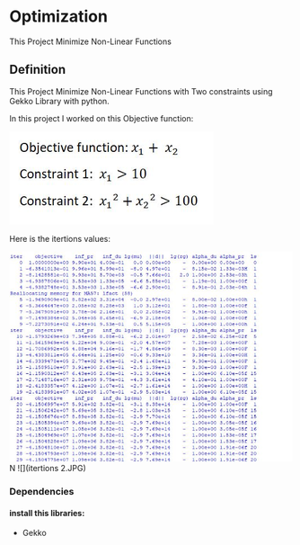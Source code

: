 # Optimization
This Project Minimize Non-Linear Functions

## Definition

This Project Minimize Non-Linear Functions with Two constraints  using Gekko Library with python.

In this project I worked on this Objective function:

![](Equations.JPG)

Here is the itertions values:

![](itertions.JPG)
N
![](itertions 2.JPG)


### Dependencies

#### install this libraries:
- Gekko


